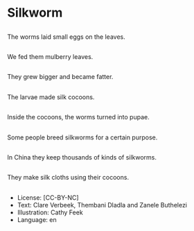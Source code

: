 # Silkworm

##
The worms laid small
eggs on the leaves.

##
We fed them mulberry
leaves.

##
They grew bigger and
became fatter.

##
The larvae made silk
cocoons.

##
Inside the cocoons, the
worms turned into
pupae.

##
Some people breed
silkworms for a certain
purpose.

##
In China they keep
thousands of kinds of
silkworms.

##
They make silk cloths
using their cocoons.

##
* License: [CC-BY-NC]
* Text: Clare Verbeek, Thembani Dladla and Zanele Buthelezi
* Illustration: Cathy Feek
* Language: en
